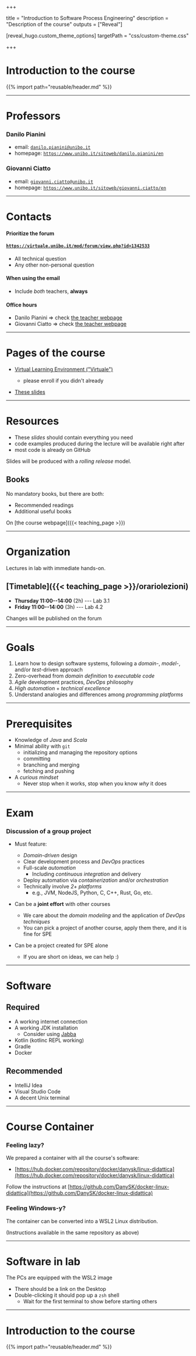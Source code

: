 
+++

title = "Introduction to Software Process Engineering"
description = "Description of the course"
outputs = ["Reveal"]

[reveal_hugo.custom_theme_options]
targetPath = "css/custom-theme.css"

+++

# Introduction to the course

{{% import path="reusable/header.md" %}}

---

# Professors

### Danilo Pianini
  * email: [`danilo.pianini@unibo.it`](mailto:danilo.pianini@unibo.it)
  * homepage: [`https://www.unibo.it/sitoweb/danilo.pianini/en`](https://www.unibo.it/sitoweb/danilo.pianini/en)

### Giovanni Ciatto
  * email: [`giovanni.ciatto@unibo.it`](mailto:giovanni.ciatto@unibo.it)
  * homepage: [`https://www.unibo.it/sitoweb/giovanni.ciatto/en`](https://www.unibo.it/sitoweb/giovanni.ciatto/en)

---

# Contacts

#### Prioritize the forum
#### [`https://virtuale.unibo.it/mod/forum/view.php?id=1342533`](https://virtuale.unibo.it/mod/forum/view.php?id=1342533)
  * All technical question
  * Any other non-personal question

<p>

#### When using the email
  * Include *both* teachers, **always**

<p>

#### Office hours
* Danilo Pianini $\Rightarrow$ check [the teacher webpage](https://www.unibo.it/sitoweb/danilo.pianini/en)
* Giovanni Ciatto $\Rightarrow$ check [the teacher webpage](https://www.unibo.it/sitoweb/giovanni.ciatto/en)

---

# Pages of the course

- [Virtual Learning Environment ("Virtuale")](https://virtuale.unibo.it/course/view.php?id=50031)
  + please enroll if you didn't already

- [These slides](https://unibo-spe.github.io)

---

# Resources

* These *slides* should contain everything you need
* code examples produced during the lecture will be available right after
* most code is already on GitHub

Slides will be produced with a *rolling release* model.

## Books

No mandatory books, but there are both:
* Recommended readings
* Additional useful books

On [the course webpage]({{< teaching_page >}})

---

# Organization

Lectures in lab with immediate hands-on.

## [Timetable]({{< teaching_page >}}/orariolezioni)

* **Thursday 11:00--14:00** (2h) --- Lab 3.1
* **Friday 11:00--14:00** (3h) --- Lab 4.2

Changes will be published on the forum

---

# Goals

1. Learn how to design software systems, following a *domain*-, *model*-, and/or *test*-driven approach
2. Zero-overhead from *domain definition* to *executable code*
3. *Agile* development practices, *DevOps* philosophy
4. *High automation* + *technical excellence*
5. Understand analogies and differences among *programming platforms*

---

# Prerequisites

* Knowledge of *Java* and *Scala*
* Minimal ability with `git`
  * initializing and managing the repository options
  * committing
  * branching and merging
  * fetching and pushing
* A *curious mindset*
  * Never stop when it works, stop when you know *why* it does

---

# Exam

### **Discussion** of a **group project**

* Must feature:
  * *Domain-driven* design
  * Clear development process and *DevOps* practices
  * Full-scale *automation*
    * Including *continuous integration* and delivery
  * Deploy automation via *containerization* and/or *orchestration*
  * Technically involve _2+ platforms_
    * e.g., JVM, NodeJS, Python, C, C++, Rust, Go, etc.

* Can be a **joint effort** with other courses
  * We care about the *domain modeling* and the application of *DevOps techniques*
  * You can pick a project of another course, apply them there, and it is fine for SPE

* Can be a project created for SPE alone
  * If you are short on ideas, we can help :)

---

# Software

## Required
* A working internet connection
* A working JDK installation
  * Consider using [Jabba](https://github.com/shyiko/jabba)
* Kotlin (kotlinc REPL working)
* Gradle
* Docker

## Recommended
* IntelliJ Idea
* Visual Studio Code
* A decent Unix terminal

---

# Course Container

### Feeling lazy?
We prepared a container with all the course's software:
  * [https://hub.docker.com/repository/docker/danysk/linux-didattica](https://hub.docker.com/repository/docker/danysk/linux-didattica)

Follow the instructions at [https://github.com/DanySK/docker-linux-didattica](https://github.com/DanySK/docker-linux-didattica)

### Feeling Windows-y?

The container can be converted into a WSL2 Linux distribution.

(Instructions available in the same repository as above)

---

# Software in lab

The PCs are equipped with the WSL2 image

* There should be a link on the Desktop
* Double-clicking it should pop up a `zsh` shell
  * Wait for the first terminal to show before starting others

---

# Introduction to the course

{{% import path="reusable/header.md" %}}
